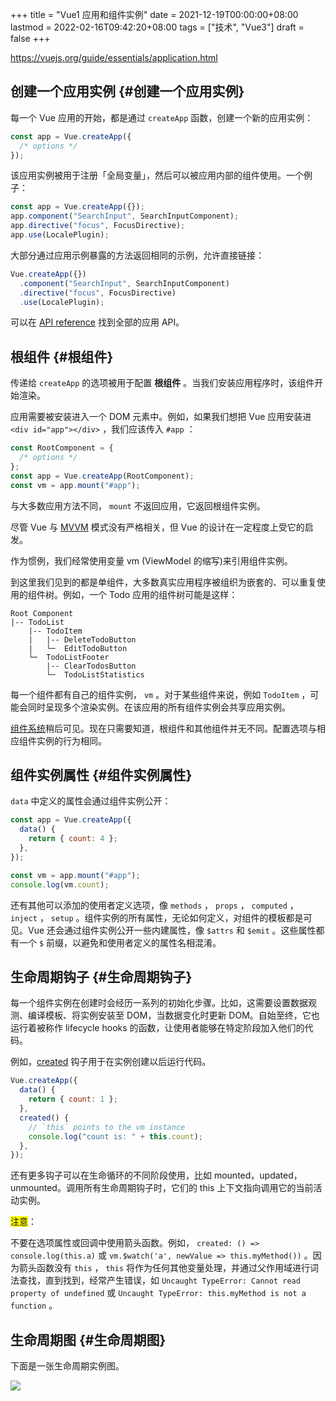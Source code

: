 +++
title = "Vue1 应用和组件实例"
date = 2021-12-19T00:00:00+08:00
lastmod = 2022-02-16T09:42:20+08:00
tags = ["技术", "Vue3"]
draft = false
+++

<https://vuejs.org/guide/essentials/application.html>

## 创建一个应用实例 {#创建一个应用实例}

每一个 Vue 应用的开始，都是通过 `createApp` 函数，创建一个新的应用实例：

```javascript
const app = Vue.createApp({
  /* options */
});
```

该应用实例被用于注册「全局变量」，然后可以被应用内部的组件使用。一个例子：

```javascript
const app = Vue.createApp({});
app.component("SearchInput", SearchInputComponent);
app.directive("focus", FocusDirective);
app.use(LocalePlugin);
```

大部分通过应用示例暴露的方法返回相同的示例，允许直接链接：

```javascript
Vue.createApp({})
  .component("SearchInput", SearchInputComponent)
  .directive("focus", FocusDirective)
  .use(LocalePlugin);
```

可以在 [API reference](https://vuejs.org/api/application.html) 找到全部的应用 API。

## 根组件 {#根组件}

传递给 `createApp` 的选项被用于配置 **根组件** 。当我们安装应用程序时，该组件开始渲染。

应用需要被安装进入一个 DOM 元素中。例如，如果我们想把 Vue 应用安装进 `<div id="app"></div>` ，我们应该传入 `#app` ：

```javascript
const RootComponent = {
  /* options */
};
const app = Vue.createApp(RootComponent);
const vm = app.mount("#app");
```

与大多数应用方法不同， `mount` 不返回应用，它返回根组件实例。

尽管 Vue 与 [MVVM](https://en.wikipedia.org/wiki/Model_View_ViewModel) 模式没有严格相关，但 Vue 的设计在一定程度上受它的启发。

作为惯例，我们经常使用变量 vm (ViewModel 的缩写)来引用组件实例。

到这里我们见到的都是单组件，大多数真实应用程序被组织为嵌套的、可以重复使用的组件树。例如，一个 Todo 应用的组件树可能是这样：

```text
Root Component
|-- TodoList
    |-- TodoItem
    |   |-- DeleteTodoButton
    |   └─  EditTodoButton
    └─  TodoListFooter
        |-- ClearTodosButton
        └─  TodoListStatistics
```

每一个组件都有自己的组件实例， `vm` 。对于某些组件来说，例如 `TodoItem` ，可能会同时呈现多个渲染实例。在该应用的所有组件实例会共享应用实例。

[组件系统](https://v3.vuejs.org/guide/component-basics.html)稍后可见。现在只需要知道，根组件和其他组件并无不同。配置选项与相应组件实例的行为相同。

## 组件实例属性 {#组件实例属性}

`data` 中定义的属性会通过组件实例公开：

```javascript
const app = Vue.createApp({
  data() {
    return { count: 4 };
  },
});

const vm = app.mount("#app");
console.log(vm.count);
```

还有其他可以添加的使用者定义选项，像 `methods` ， `props` ， `computed` ， `inject` ， `setup` 。组件实例的所有属性，无论如何定义，对组件的模板都是可见。Vue 还会通过组件实例公开一些内建属性，像 `$attrs` 和 `$emit` 。这些属性都有一个 `$` 前缀，以避免和使用者定义的属性名相混淆。

## 生命周期钩子 {#生命周期钩子}

每一个组件实例在创建时会经历一系列的初始化步骤。比如，这需要设置数据观测、编译模板、将实例安装至 DOM，当数据变化时更新 DOM。自始至终，它也运行着被称作 lifecycle hooks 的函数，让使用者能够在特定阶段加入他们的代码。

例如，[created](https://v3.vuejs.org/api/options-lifecycle-hooks.html#created) 钩子用于在实例创建以后运行代码。

```javascript
Vue.createApp({
  data() {
    return { count: 1 };
  },
  created() {
    // `this` points to the vm instance
    console.log("count is: " + this.count);
  },
});
```

还有更多钩子可以在生命循环的不同阶段使用，比如 mounted，updated，unmounted。调用所有生命周期钩子时，它们的 this 上下文指向调用它的当前活动实例。

<span style="background-color: #FFFF00;">注意</span>：

不要在选项属性或回调中使用箭头函数。例如， `created: () => console.log(this.a)` 或 `vm.$watch('a', newValue => this.myMethod())` 。因为箭头函数没有 `this` ， `this` 将作为任何其他变量处理，并通过父作用域进行词法查找，直到找到，经常产生错误，如 `Uncaught TypeError: Cannot read property of undefined` 或 `Uncaught TypeError: this.myMethod is not a function` 。

## 生命周期图 {#生命周期图}

下面是一张生命周期实例图。

![](/images/vue3-lifecycle.png)
